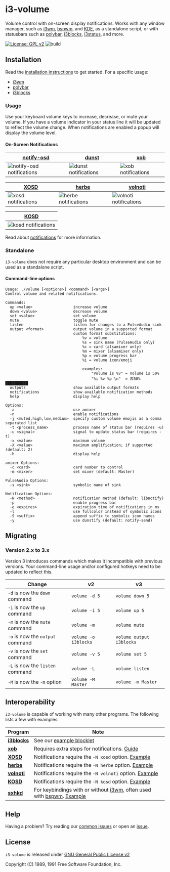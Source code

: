# i3-volume

Volume control with on-screen display notifications. Works with any window manager, such as [i3wm], [bspwm], and [KDE], as a standalone script, or with statusbars such as [polybar], [i3blocks], [i3status], and more.

[![License: GPL v2][license-badge]][license] ![build][build]

## Installation

Read the [installation instructions](https://github.com/hastinbe/i3-volume/wiki/Installation) to get started. For a specific usage:

- [i3wm](https://github.com/hastinbe/i3-volume/wiki/Installation#i3wm)
- [polybar](https://github.com/hastinbe/i3-volume/wiki/Installation#polybar)
- [i3blocks](https://github.com/hastinbe/i3-volume/wiki/Usage-with-i3blocks)

### Usage

Use your keyboard volume keys to increase, decrease, or mute your volume. If you have a volume indicator in your status line it will be updated to reflect the volume change. When notifications are enabled a popup will display the volume level.


#### On-Screen Notifications

| [notify-osd] | [dunst] | [xob] |
| ------------ | ------- | ----- |
| ![notify-osd notifications](https://github.com/hastinbe/i3-volume/wiki/images/notify-osd.png) | ![dunst notifications](https://github.com/hastinbe/i3-volume/wiki/images/dunst.png) | ![xob notifications](https://github.com/hastinbe/i3-volume/wiki/images/xob.png) |

| [XOSD] | [herbe] | [volnoti] |
| ------ | ------- | --------- |
| ![xosd notifications](https://github.com/hastinbe/i3-volume/wiki/images/xosd.png) | ![herbe notifications](https://github.com/hastinbe/i3-volume/wiki/images/herbe.png) | ![volnoti notifications](https://github.com/hastinbe/i3-volume/wiki/images/volnoti.png)

| [KOSD] |
| ------ |
| ![kosd notifications](https://github.com/hastinbe/i3-volume/wiki/images/kosd.png) |

Read about [notifications](https://github.com/hastinbe/i3-volume/wiki/Notifications) for more information.

### Standalone

`i3-volume` does not require any particular desktop environment and can be used as a standalone script.

#### Command-line options
```
Usage: ./volume [<options>] <command> [<args>]
Control volume and related notifications.

Commands:
  up <value>                  increase volume
  down <value>                decrease volume
  set <value>                 set volume
  mute                        toggle mute
  listen                      listen for changes to a PulseAudio sink
  output <format>             output volume in a supported format
                              custom format substitutions:
                                  %v = volume
                                  %s = sink name (PulseAudio only)
                                  %c = card (alsamixer only)
                                  %m = mixer (alsamixer only)
                                  %p = volume progress bar
                                  %i = volume icon/emoji

                                  examples:
                                      "Volume is %v" = Volume is 50%
                                      "%i %v %p \n"  = 奔50% ██████████
  outputs                     show available output formats
  notifications               show available notification methods
  help                        display help

Options:
  -a                          use amixer
  -n                          enable notifications
  -j <muted,high,low,medium>  specify custom volume emojis as a comma separated list
  -t <process_name>           process name of status bar (requires -u)
  -u <signal>                 signal to update status bar (requires -t)
  -x <value>                  maximum volume
  -X <value>                  maximum amplification; if supported (default: 2)
  -h                          display help

amixer Options:
  -c <card>                   card number to control
  -m <mixer>                  set mixer (default: Master)

PulseAudio Options:
  -s <sink>                   symbolic name of sink

Notification Options:
  -N <method>                 notification method (default: libnotify)
  -p                          enable progress bar
  -e <expires>                expiration time of notifications in ms
  -l                          use fullcolor instead of symbolic icons
  -S <suffix>                 append suffix to symbolic icon names
  -y                          use dunstify (default: notify-send)
```

## Migrating

### Version 2.x to 3.x

Version 3 introduces commands which makes it incompatible with previous versions. Your command-line usage and/or configured hotkeys need to be updated to reflect this.

| Change | v2 | v3 |
| ------ | -- | -- |
| `-d` is now the `down` command | `volume -d 5` | `volume down 5` |
| `-i` is now the `up` command | `volume -i 5` | `volume up 5` |
| `-m` is now the `mute` command | `volume -m` | `volume mute` |
| `-o` is now the `output` command | `volume -o i3blocks` | `volume output i3blocks` |
| `-v` is now the `set` command | `volume -v 5` | `volume set 5` |
| `-L` is now the `listen` command | `volume -L` | `volume listen` |
| `-M` is now the `-m` option | `volume -M Master` | `volume -m Master` |

## Interoperability

`i3-volume` is capable of working with many other programs. The following lists a few with examples:

| Program | Note |
| ---------- | ----- |
| **[i3blocks]** | See our [example blocklet](https://github.com/hastinbe/i3-volume/wiki/Usage-with-i3blocks) |
| **[xob]** | Requires extra steps for notifications. [Guide](https://github.com/hastinbe/i3-volume/wiki/Usage-with-xob) |
| **[XOSD]** | Notifications require the `-N xosd` option. [Example](https://github.com/hastinbe/i3-volume/wiki/Usage-with-XOSD)
| **[herbe]** | Notifications require the `-N herbe` option. [Example](https://github.com/hastinbe/i3-volume/wiki/Usage-with-herbe)
| **[volnoti]** | Notifications require the `-N volnoti` option. [Example](https://github.com/hastinbe/i3-volume/wiki/Usage-with-volnoti)
| **[KOSD]** | Notifications require the `-N kosd` option. [Example](https://github.com/hastinbe/i3-volume/wiki/Usage-with-kosd)
| **[sxhkd]** | For keybindings with or without [i3wm], often used with [bspwm]. [Example](https://github.com/hastinbe/i3-volume/wiki/Keybindings#sxkhd)

## Help

Having a problem? Try reading our [common issues](https://github.com/hastinbe/i3-volume/wiki/Common-Issues) or open an [issue](https://github.com/hastinbe/i3-volume/issues/new).

## License
`i3-volume` is released under [GNU General Public License v2][license]

Copyright (C) 1989, 1991 Free Software Foundation, Inc.

[alsa-utils]: https://alsa.opensrc.org/Alsa-utils
[bspwm]: https://github.com/baskerville/bspwm
[build]: https://travis-ci.org/hastinbe/i3-volume.svg?branch=master
[dunst]: https://dunst-project.org
[herbe]: https://github.com/dudik/herbe
[KDE]: https://kde.org
[KOSD]: https://store.kde.org/p/1127472/show/page/5
[i3blocks]: https://github.com/vivien/i3blocks
[i3status]: https://github.com/i3/i3status
[i3wm]: https://i3wm.org
[libnotify]: https://developer.gnome.org/libnotify
[license]: https://www.gnu.org/licenses/gpl-2.0.en.html
[license-badge]: https://img.shields.io/badge/License-GPL%20v2-blue.svg
[logo]: assets/logo.svg
[notify-osd]: https://launchpad.net/notify-osd
[polybar]: https://github.com/polybar/polybar
[pulseaudio-utils]: https://www.freedesktop.org/wiki/Software/PulseAudio/
[sxhkd]: https://github.com/baskerville/sxhkd
[volnoti]: https://github.com/davidbrazdil/volnoti
[wiki]: https://github.com/hastinbe/i3-volume/wiki
[xob]: https://github.com/florentc/xob
[XOSD]: https://sourceforge.net/projects/libxosd/
